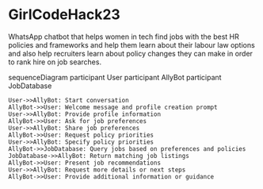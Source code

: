 # GirlCodeHack23
WhatsApp chatbot that helps women in tech find jobs with the best HR policies and frameworks and help them learn about their labour law options and also help recruiters learn about policy changes they can make in order to rank hire on job searches.

sequenceDiagram
    participant User
    participant AllyBot
    participant JobDatabase

    User->>AllyBot: Start conversation
    AllyBot->>User: Welcome message and profile creation prompt
    User->>AllyBot: Provide profile information
    AllyBot->>User: Ask for job preferences
    User->>AllyBot: Share job preferences
    AllyBot->>User: Request policy priorities
    User->>AllyBot: Specify policy priorities
    AllyBot->>JobDatabase: Query jobs based on preferences and policies
    JobDatabase->>AllyBot: Return matching job listings
    AllyBot->>User: Present job recommendations
    User->>AllyBot: Request more details or next steps
    AllyBot->>User: Provide additional information or guidance
